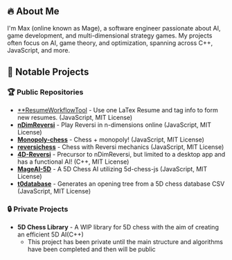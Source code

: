 ## 🔥 About Me
I'm Max (online known as Mage), a software engineer passionate about AI, game development, and multi-dimensional strategy games. My projects often focus on AI, game theory, and optimization, spanning across C++, JavaScript, and more.

## 🚀 Notable Projects

### 🏆 Public Repositories
- [**ResumeWorkflowTool](https://github.com/MageOfficial/ResumeWorkflowTool) - Use one LaTex Resume and tag info to form new resumes. (JavaScript, MIT License)
- [**nDimReversi**](https://github.com/MageOfficial/nDimReversi) - Play Reversi in n-dimensions online (JavaScript, MIT License)
- [**Monopoly-chess**](https://github.com/MageOfficial/Monopoly-Chess) - Chess + monopoly! (JavaScript, MIT License)
- [**reversichess**](https://github.com/MageOfficial/reversichess) - Chess with Reversi mechanics (JavaScript, MIT License)
- [**4D-Reversi**](https://github.com/MageOfficial/4D-Reversi) - Precursor to nDimReversi, but limited to a desktop app and has a functional AI! (C++, MIT License)
- [**MageAI-5D**](https://github.com/MageOfficial/MageAI-5D) - A 5D Chess AI utilizing 5d-chess-js (JavaScript, MIT License)
- [**t0database**](https://github.com/MageOfficial/t0database) - Generates an opening tree from a 5D chess database CSV (JavaScript, MIT License)
### 🔒 Private Projects
- **5D Chess Library** - A WIP library for 5D chess with the aim of creating an efficient 5D AI(C++)
  - This project has been private until the main structure and algorithms have been completed and then will be public

